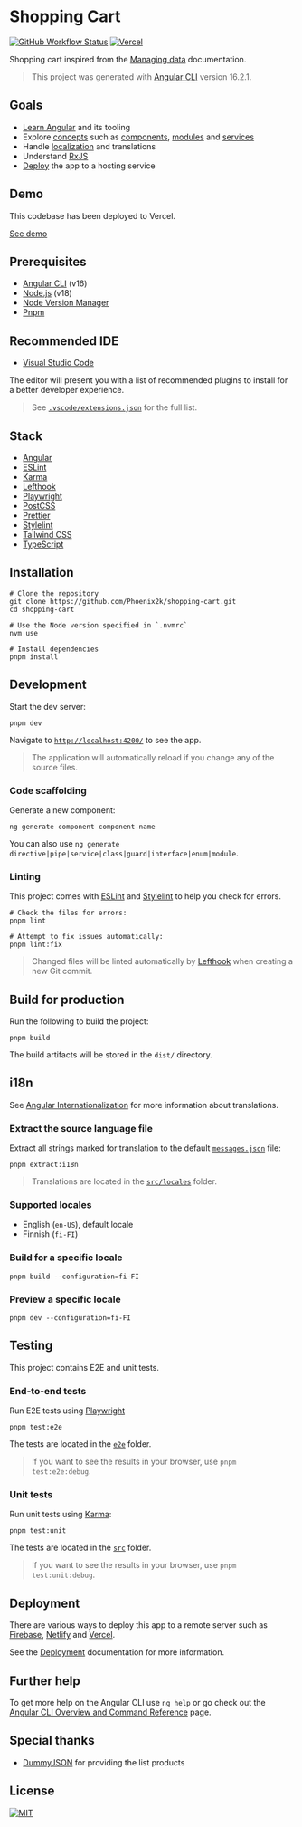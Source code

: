 # Shopping Cart

[![GitHub Workflow Status](https://github.com/Phoenix2k/shopping-cart/actions/workflows/ci.yml/badge.svg)](https://github.com/Phoenix2k/shopping-cart/actions/workflows/ci.yml) [![Vercel](https://vercelbadge.vercel.app/api/phoenix2k/shopping-cart)][demo]

Shopping cart inspired from the [Managing data](https://angular.io/start/start-data) documentation.

> This project was generated with [Angular CLI][cli] version 16.2.1.

## Goals

- [Learn Angular](https://angular.io/docs) and its tooling
- Explore [concepts](https://angular.io/guide/architecture) such as [components](https://angular.io/cli/generate#component-command), [modules](https://angular.io/cli/generate#module-command) and [services](https://angular.io/cli/generate#service-command)
- Handle [localization][i18n] and translations
- Understand [RxJS](https://rxjs.dev/)
- [Deploy][deployment] the app to a hosting service

## Demo

This codebase has been deployed to Vercel.

[See demo][demo]

## Prerequisites

- [Angular CLI][cli] (v16)
- [Node.js](https://nodejs.org/) (v18)
- [Node Version Manager](https://github.com/nvm-sh/nvm)
- [Pnpm](https://pnpm.io/)

## Recommended IDE

- [Visual Studio Code](https://code.visualstudio.com/)

The editor will present you with a list of recommended plugins to install for a better developer experience.

> See [`.vscode/extensions.json`](.vscode/extensions.json) for the full list.

## Stack

- [Angular][angular]
- [ESLint][eslint]
- [Karma][karma]
- [Lefthook][lefthook]
- [Playwright][playwright]
- [PostCSS][postcss]
- [Prettier][prettier]
- [Stylelint][stylelint]
- [Tailwind CSS][tailwind]
- [TypeScript][typescript]

## Installation

```shell
# Clone the repository
git clone https://github.com/Phoenix2k/shopping-cart.git
cd shopping-cart

# Use the Node version specified in `.nvmrc`
nvm use

# Install dependencies
pnpm install
```

## Development

Start the dev server:

```shell
pnpm dev
```

Navigate to [`http://localhost:4200/`](http://localhost:4200/) to see the app.

> The application will automatically reload if you change any of the source files.

### Code scaffolding

Generate a new component:

```shell
ng generate component component-name
```

You can also use `ng generate directive|pipe|service|class|guard|interface|enum|module`.

### Linting

This project comes with [ESLint][eslint] and [Stylelint][stylelint] to help you check for errors.

```shell
# Check the files for errors:
pnpm lint

# Attempt to fix issues automatically:
pnpm lint:fix
```

> Changed files will be linted automatically by [Lefthook][lefthook] when creating a new Git commit.

## Build for production

Run the following to build the project:

```shell
pnpm build
```

The build artifacts will be stored in the `dist/` directory.

## i18n

See [Angular Internationalization][i18n] for more information about translations.

### Extract the source language file

Extract all strings marked for translation to the default [`messages.json`](./src/locales/messages.json) file:

```shell
pnpm extract:i18n
```

> Translations are located in the [`src/locales`](./src/locales) folder.

### Supported locales

- English (`en-US`), default locale
- Finnish (`fi-FI`)

### Build for a specific locale

```shell
pnpm build --configuration=fi-FI
```

### Preview a specific locale

```shell
pnpm dev --configuration=fi-FI
```

## Testing

This project contains E2E and unit tests.

### End-to-end tests

Run E2E tests using [Playwright][playwright]

```shell
pnpm test:e2e
```

The tests are located in the [`e2e`](./e2e/) folder.

> If you want to see the results in your browser, use `pnpm test:e2e:debug`.

### Unit tests

Run unit tests using [Karma][karma]:

```shell
pnpm test:unit
```

The tests are located in the [`src`](./src/) folder.

> If you want to see the results in your browser, use `pnpm test:unit:debug`.

## Deployment

There are various ways to deploy this app to a remote server such as [Firebase](https://firebase.google.com/docs/hosting), [Netlify](https://www.netlify.com/) and [Vercel](https://vercel.com/solutions/angular).

See the [Deployment][deployment] documentation for more information.

## Further help

To get more help on the Angular CLI use `ng help` or go check out the [Angular CLI Overview and Command Reference][cli] page.

## Special thanks

- [DummyJSON](https://dummyjson.com/) for providing the list products

## License

[![MIT](https://img.shields.io/badge/license-MIT-green.svg)](LICENSE.md)

[angular]: https://angular.io/
[cli]: https://angular.io/cli
[demo]: https://shopping-cart-sooty-eight.vercel.app
[deployment]: https://angular.io/guide/deployment
[eslint]: https://eslint.org/
[i18n]: https://angular.io/guide/i18n-overview
[karma]: https://karma-runner.github.io
[lefthook]: https://github.com/evilmartians/lefthook
[playwright]: https://playwright.dev/
[postcss]: https://postcss.org/
[prettier]: https://prettier.io/
[tailwind]: https://tailwindcss.com/
[stylelint]: https://stylelint.io/
[typescript]: https://www.typescriptlang.org/
